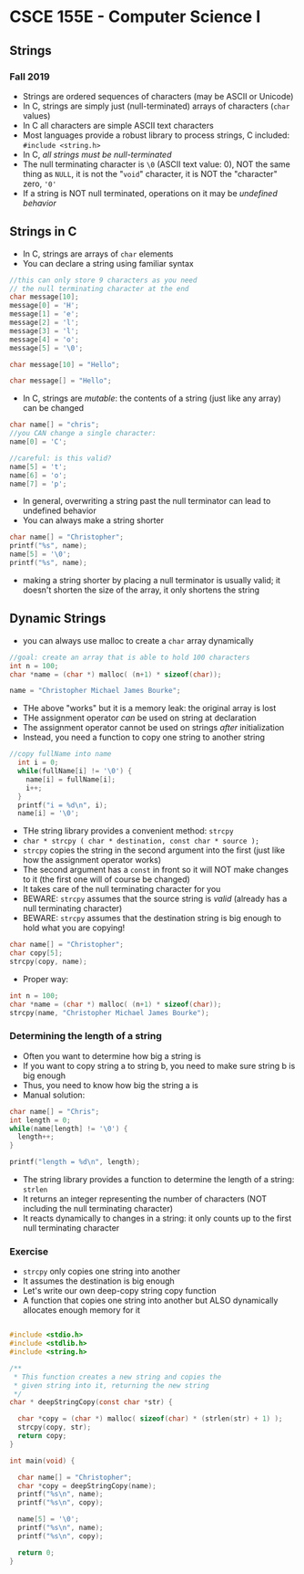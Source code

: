 # CSCE 155E - Computer Science I
## Strings
### Fall 2019

* Strings are ordered sequences of characters (may be ASCII or Unicode)
* In C, strings are simply just (null-terminated) arrays of characters (`char` values)
* In C all characters are simple ASCII text characters
* Most languages provide a robust library to process strings, C included: `#include <string.h>`
* In C, *all strings must be null-terminated*
* The null terminating character is `\0` (ASCII text value: 0), NOT the same thing as `NULL`, it is not the "`void`" character, it is NOT the "character" zero, `'0'`
* If a string is NOT null terminated, operations on it may be *undefined behavior*

## Strings in C

* In C, strings are arrays of `char` elements
* You can declare a string using familiar syntax

```c
//this can only store 9 characters as you need
// the null terminating character at the end
char message[10];
message[0] = 'H';
message[1] = 'e';
message[2] = 'l';
message[3] = 'l';
message[4] = 'o';
message[5] = '\0';

char message[10] = "Hello";

char message[] = "Hello";
```

* In C, strings are *mutable*: the contents of a string (just like any array) can be changed

```c
char name[] = "chris";
//you CAN change a single character:
name[0] = 'C';

//careful: is this valid?
name[5] = 't';
name[6] = 'o';
name[7] = 'p';
```

* In general, overwriting a string past the null terminator can lead to undefined behavior
* You can always make a string shorter

```c
char name[] = "Christopher";
printf("%s", name);
name[5] = '\0';
printf("%s", name);
```

* making a string shorter by placing a null terminator is usually valid; it doesn't shorten the size of the array, it only shortens the string

## Dynamic Strings

* you can always use malloc to create a `char` array dynamically

```c
//goal: create an array that is able to hold 100 characters
int n = 100;
char *name = (char *) malloc( (n+1) * sizeof(char));

name = "Christopher Michael James Bourke";
```

* THe above "works" but it is a memory leak: the original array is lost
* THe assignment operator *can* be used on string at declaration
* The assignment operator cannot be used on strings *after* initialization
* Instead, you need a function to copy one string to another string

```c
//copy fullName into name
  int i = 0;
  while(fullName[i] != '\0') {
    name[i] = fullName[i];
    i++;
  }
  printf("i = %d\n", i);
  name[i] = '\0';
```

* THe string library provides a convenient method: `strcpy`
* `char * strcpy ( char * destination, const char * source );`
* `strcpy` copies the string in the second argument into the first (just like how the assignment operator works)
* The second argument has a `const` in front so it will NOT make changes to it (the first one will of course be changed)
* It takes care of the null terminating character for you
* BEWARE: `strcpy` assumes that the source string is *valid* (already has a null terminating character)
* BEWARE: `strcpy` assumes that the destination string is big enough to hold what you are copying!

```c
char name[] = "Christopher";
char copy[5];
strcpy(copy, name);
```

* Proper way:

```c
int n = 100;
char *name = (char *) malloc( (n+1) * sizeof(char));
strcpy(name, "Christopher Michael James Bourke");
```

### Determining the length of a string

* Often you want to determine how big a string is
* If you want to copy string a to string b, you need to make sure string b is big enough
* Thus, you need to know how big the string a is
* Manual solution:

```c
char name[] = "Chris";
int length = 0;
while(name[length] != '\0') {
  length++;
}

printf("length = %d\n", length);
```

* The string library provides a function to determine the length of a string: `strlen`
* It returns an integer representing the number of characters (NOT including the null terminating character)
* It reacts dynamically to changes in a string: it only counts up to the first null terminating character

### Exercise

* `strcpy` only copies one string into another
* It assumes the destination is big enough
* Let's write our own deep-copy string copy function
* A function that copies one string into another but ALSO dynamically allocates enough memory for it


```c

#include <stdio.h>
#include <stdlib.h>
#include <string.h>

/**
 * This function creates a new string and copies the
 * given string into it, returning the new string
 */
char * deepStringCopy(const char *str) {

  char *copy = (char *) malloc( sizeof(char) * (strlen(str) + 1) );
  strcpy(copy, str);
  return copy;
}

int main(void) {

  char name[] = "Christopher";
  char *copy = deepStringCopy(name);
  printf("%s\n", name);
  printf("%s\n", copy);

  name[5] = '\0';
  printf("%s\n", name);
  printf("%s\n", copy);

  return 0;
}
```